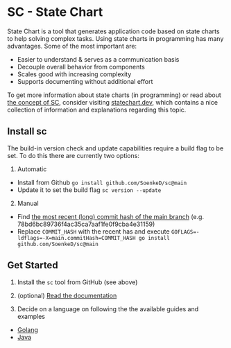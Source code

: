 # SC - State Chart
State Chart is a tool that generates application code based on state charts
to help solving complex tasks. 
Using state charts in programming has many advantages. 
Some of the most important are:
- Easier to understand & serves as a communication basis
- Decouple overall behavior from components
- Scales good with increasing complexity 
- Supports documenting without additional effort

To get more information about state charts (in programming) 
or read about [the concept of SC](docs/concept.md),
consider visiting [statechart.dev](https://statecharts.dev),
which contains a nice collection of information and explanations 
regarding this topic. 

## Install sc
The build-in version check and update capabilities require a build flag to be set.
To do this there are currently two options:

1. Automatic
- Install from Github `go install github.com/SoenkeD/sc@main`
- Update it to set the build flag `sc version --update`

2. Manual
- Find [the most recent (long) commit hash of the main branch](https://github.com/SoenkeD/sc-go-templates/commits/main/) 
(e.g. 78bd6bc89736f4ac35ca7aaf1fe0f9cba4e31159) 
- Replace `COMMIT_HASH` with the recent has and execute `GOFLAGS=-ldflags=-X=main.commitHash=COMMIT_HASH go install github.com/SoenkeD/sc@main`

## Get Started
1. Install the `sc` tool from GitHub (see above)

2. (optional) [Read the documentation](docs/readme.md)

3. Decide on a language on following the the available guides and examples
- [Golang](https://github.com/SoenkeD/sc-go-templates)
- [Java](https://github.com/SoenkeD/sc-java-templates)